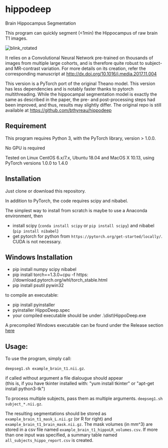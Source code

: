 # hippodeep
Brain Hippocampus Segmentation

This program can quickly segment (<1min) the Hippocampus of raw brain T1 images.

![blink_rotated](https://user-images.githubusercontent.com/590921/75311442-1a705a00-589a-11ea-9cb6-d889fb226516.gif)

It relies on a Convolutional Neural Network pre-trained on thousands of images from multiple large cohorts, and is therefore quite robust to subject- and MR-contrast variation.
For more details on its creation, refer the corresponding manuscript at http://dx.doi.org/10.1016/j.media.2017.11.004

This version is a PyTorch port of the original Theano model. This version has less dependencies and is notably faster thanks to pytorch multithreading. While the hippocampal segmentation model is exactly the same as described in the paper, the pre- and post-processing steps had been improved, and thus, results may slightly differ. The original repo is still available at https://github.com/bthyreau/hippodeep


## Requirement

This program requires Python 3, with the PyTorch library, version > 1.0.0.

No GPU is required

Tested on Linux CentOS 6.x/7.x, Ubuntu 18.04 and MacOS X 10.13, using PyTorch versions 1.0.0 to 1.4.0

## Installation

Just clone or download this repository.

In addition to PyTorch, the code requires scipy and nibabel.

The simplest way to install from scratch is maybe to use a Anaconda environment, then
* install scipy (`conda install scipy` or `pip install scipy`) and  nibabel (`pip install nibabel`)
* get pytorch for python from `https://pytorch.org/get-started/locally/`. CUDA is not necessary.

## Windows Installation

* pip install numpy scipy nibabel
* pip install torch==1.3.0+cpu -f https:&#8203;//download.pytorch.org/whl/torch_stable.html
* pip install psutil pywin32

to compile an executable:

* pip install pyinstaller
* pyinstaller HippoDeep.spec
* your compiled executable should be under .\dist\HippoDeep.exe

A precompiled Windows executable can be found under the Release section 
<a href="https://github.com/bfoe/hippodeep_pytorch/releases/download/v0.1/HippoDeep.exe">here</a>

## Usage:
To use the program, simply call:

`deepseg1.sh example_brain_t1.nii.gz`.

if called without argument a file dialougue should appear
<br/>
(this is, if you have tkinter installed with: "yum install tkinter" or "apt-get install python3-tk")

To process multiple subjects, pass them as multiple arguments.
`deepseg1.sh subject_*.nii.gz`.

The resulting segmentations should be stored as `example_brain_t1_mask_L.nii.gz` (or R for right) and `example_brain_t1_brain_mask.nii.gz`.  The mask volumes (in mm^3) are stored in a csv file named `example_brain_t1_hippoLR_volumes.csv`.  If more than one input was specified, a summary table named `all_subjects_hippo_report.csv` is created.
